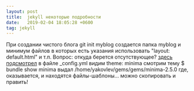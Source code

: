 ```yaml
---
layout: post
title:  jekyll некоторые подробности
date:   2019-02-04 18:05:28 +0600
tag: jekyll
---
```

При создании чистого блога
git init myblog
создается папка myblog и минимум файлов в которых есть указания
использовать "layout: default.html" и т.п.
Вопрос: откуда берется отсутствующее?
[здесь подсмотрел](https://stackoverflow.com/questions/38891463/jekyll-default-installation-doesnt-have-layouts-directory)
в файле _config.yml видим
theme: minima
смотрим тему
$ bundle show minima
выдал
/home/yakovlev/gems/gems/minima-2.5.0
где, оказывается, и находятся файлы-шаблоны...
можно скопировать и править!
